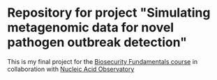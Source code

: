 # Repository for project "Simulating metagenomic data for novel pathogen outbreak detection"

This is my final project for the [Biosecurity Fundamentals course](https://biosecurityfundamentals.com/pandemics/) in collaboration with [Nucleic Acid Observatory](https://naobservatory.org/)

